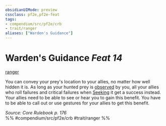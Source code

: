 ```yaml
---
obsidianUIMode: preview
cssclass: pf2e,pf2e-feat
tags:
- compendium/src/pf2e/crb
- trait/ranger
aliases: ["Warden's Guidance"]
---
```

# Warden's Guidance  *Feat 14*  
[ranger](/rules/traits/ranger.md)  


You can convey your prey's location to your allies, no matter how well hidden it is. As long as your hunted prey is [observed](/rules/conditions.md#Observed) by you, all your allies who roll failures and critical failures when [Seeking](/rules/actions/seek.md) it get a success instead. Your allies need to be able to see or hear you to gain this benefit. You have to be able to call out or use gestures for your allies to get this benefit.

*Source: Core Rulebook p. 176*  
%% #compendium/src/pf2e/crb #trait/ranger %%